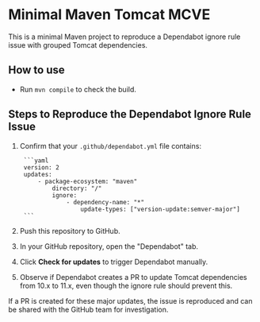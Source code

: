 # Minimal Maven Tomcat MCVE

This is a minimal Maven project to reproduce a Dependabot ignore rule issue with grouped Tomcat dependencies.

## How to use

- Run `mvn compile` to check the build.

## Steps to Reproduce the Dependabot Ignore Rule Issue

1. Confirm that your `.github/dependabot.yml` file contains:

		```yaml
		version: 2
		updates:
			- package-ecosystem: "maven"
				directory: "/"
				ignore:
					- dependency-name: "*"
						update-types: ["version-update:semver-major"]
		```

2. Push this repository to GitHub.
3. In your GitHub repository, open the "Dependabot" tab.
4. Click **Check for updates** to trigger Dependabot manually.
5. Observe if Dependabot creates a PR to update Tomcat dependencies from 10.x to 11.x, even though the ignore rule should prevent this.

If a PR is created for these major updates, the issue is reproduced and can be shared with the GitHub team for investigation.
